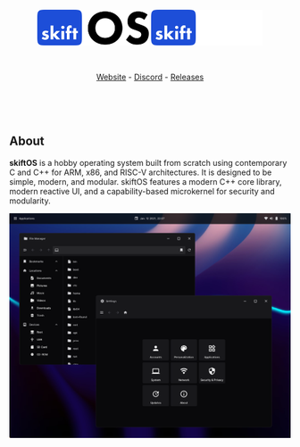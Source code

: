 <br/>
<br/>
<br/>

<p align="center">
  <img src="profile/logo-light.svg#gh-light-mode-only" height="64" />
  <img src="profile/logo-dark.svg#gh-dark-mode-only" height="64" />
</p>

<br/>

<p align="center">
  <a href="https://skiftos.org/">Website</a> -
  <a href="http://discord.skiftos.org">Discord</a> -
  <a href="https://github.com/skiftOS/skift/releases">Releases</a>
</p>

<br/>
<br/>
<br/>


## About

**skiftOS** is a hobby operating system built from scratch using contemporary C and C++ for ARM, x86, and RISC-V architectures. It is designed to be simple, modern, and modular. skiftOS features a modern C++ core library, modern reactive UI, and a capability-based microkernel for security and modularity.

<p align="center">
    <img src="profile/capture.png" />
</p>